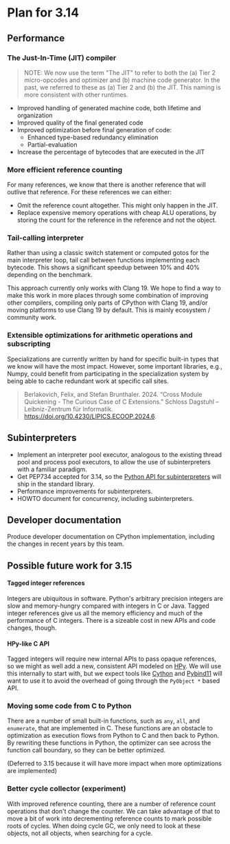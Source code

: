 # Plan for 3.14

## Performance

### The Just-In-Time (JIT) compiler

> NOTE: We now use the term "The JIT" to refer to both the (a) Tier 2 micro-opcodes and optimizer and (b) machine code generator.
  In the past, we referred to these as (a) Tier 2 and (b) the JIT.
  This naming is more consistent with other runtimes.

* Improved handling of generated machine code, both lifetime and organization
* Improved quality of the final generated code
* Improved optimization before final generation of code:
  * Enhanced type-based redundancy elimination
  * Partial-evaluation
* Increase the percentage of bytecodes that are executed in the JIT

### More efficient reference counting

For many references, we know that there is another reference that will outlive that reference.
For these references we can either:

* Omit the reference count altogether. This might only happen in the JIT.
* Replace expensive memory operations with cheap ALU operations, by storing the count for the reference in the reference and not the object.

### Tail-calling interpreter

Rather than using a classic switch statement or computed gotos for the main interpreter loop, tail call between functions implementing each bytecode.  This shows a significant speedup between 10% and 40% depending on the benchmark.

This approach currently only works with Clang 19.  We hope to find a way to make this work in more places through some combination of improving other compilers, compiling only parts of CPython with Clang 19, and/or moving platforms to use Clang 19 by default.  This is mainly ecosystem / community work.

### Extensible optimizations for arithmetic operations and subscripting

Specializations are currently written by hand for specific built-in types that we know will have the most impact.
However, some important libraries, e.g., Numpy, could benefit from participating in the specialization system by being able to cache redundant work at specific call sites.

> Berlakovich, Felix, and Stefan Brunthaler. 2024. “Cross Module Quickening - The Curious Case of C Extensions.” Schloss Dagstuhl – Leibniz-Zentrum für Informatik. https://doi.org/10.4230/LIPICS.ECOOP.2024.6.

## Subinterpreters

* Implement an interpreter pool executor, analogous to the existing thread pool and process pool executors, to allow the use of subinterpreters with a familiar paradigm.
* Get PEP734 accepted for 3.14, so the [Python API for subinterpreters](https://pypi.org/project/interpreters-pep-734/) will ship in the standard library.
* Performance improvements for subinterpreters.
* HOWTO document for concurrency, including subinterpreters.

## Developer documentation

Produce developer documentation on CPython implementation, including the changes in recent years by this team.

## Possible future work for 3.15

#### Tagged integer references

Integers are ubiquitous in software. Python's arbitrary precision integers are slow and memory-hungry compared with integers in C or Java.
Tagged integer references give us all the memory efficiency and much of the performance of C integers.
There is a sizeable cost in new APIs and code changes, though.

#### HPy-like C API

Tagged integers will require new internal APIs to pass opaque references, so we might as well add a new, consistent API modeled on [HPy](https://hpyproject.org/).
We will use this internally to start with, but we expect tools like [Cython](https://cython.org/) and [Pybind11](https://github.com/pybind/pybind11) will want to use it to avoid the overhead of going through the `PyObject *` based API.

### Moving some code from C to Python

There are a number of small built-in functions, such as `any`, `all`, and `enumerate`, that are implemented in C.
These functions are an obstacle to optimization as execution flows from Python to C and then back to Python.
By rewriting these functions in Python, the optimizer can see across the function call boundary, so they can be better optimized.

(Deferred to 3.15 because it will have more impact when more optimizations are implemented)

### Better cycle collector (experiment)

With improved reference counting, there are a number of reference count operations that don't change the counter.
We can take advantage of that to move a bit of work into decrementing reference counts to mark possible roots of cycles.
When doing cycle GC, we only need to look at these objects, not all objects, when searching for a cycle.
